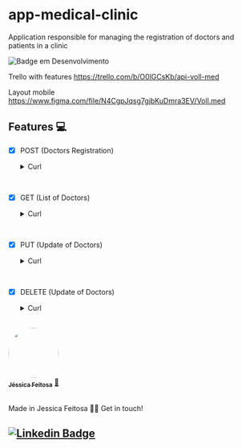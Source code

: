 # app-medical-clinic
Application responsible for managing the registration of doctors and patients in a clinic

![Badge em Desenvolvimento](http://img.shields.io/static/v1?label=STATUS&message=EM%20DESENVOLVIMENTO&color=GREEN&style=for-the-badge)

Trello with features
https://trello.com/b/O0lGCsKb/api-voll-med

Layout mobile 
https://www.figma.com/file/N4CgpJqsg7gjbKuDmra3EV/Voll.med



## Features 💻


- [x] POST (Doctors Registration)
   <details><summary>Curl</summary>
        <p>
  
        curl --location --request POST 'http://localhost:8080/medicos' \
        --header 'Content-Type: application/json' \
        --data-raw '{
        "nome" : "Feitosa",
        "email" : "feitosa@gmail.com",
        "crm" : "123456",
        "especialidade" : "ORTOPEDIA",
        "endereco" : {
            "logradouro" : "Rua: Primeiro de Maio",
            "bairro" : "Maria Beatriz",
            "cep" : "06365745",
            "cidade" : "Brasilia",
            "uf" : "SP",
            "numero" : "1",
            "complemento" : "complemento"
        }
        }'   
<br>

- [x] GET (List of Doctors)
   <details><summary>Curl</summary>
        <p>
  
        curl --location --request GET 'http://localhost:8080/medicos' 
<br>

- [x] PUT (Update of Doctors)
   <details><summary>Curl</summary>
        <p>
  
        curl --location --request PUT 'http://localhost:8080/medicos' \
        --header 'Content-Type: application/json' \
        --data-raw '{
         "id": 5,
         "nome" : "Joana"
        }'
<br>

- [x] DELETE (Update of Doctors)
   <details><summary>Curl</summary>
        <p>
  
        curl --location --request DELETE 'http://localhost:8080/medicos/id'
<br>


<a href="https://github.com/JehhFeitosa">
 <img style="border-radius: 50%;" src="https://avatars.githubusercontent.com/u/58116519?s=400&u=8b96c6759c724308b3cfb9e6a2480fad3f5107c2&v=4" width="100px;" alt=""/>
 <br />
 <sub><b>Jéssica Feitosa</b></sub></a> <a href="https://www.linkedin.com/in/j%C3%A9ssicafeitosa/" title="Rocketseat">🚀</a>
<br><br>

Made in Jessica Feitosa 👋🏽 Get in touch!

[![Linkedin Badge](https://img.shields.io/badge/-Jessica-blue?style=flat-square&logo=Linkedin&logoColor=white&link=https://www.linkedin.com/in/jéssicafeitosa/)](https://www.linkedin.com/in/jéssicafeitosa/)
---
